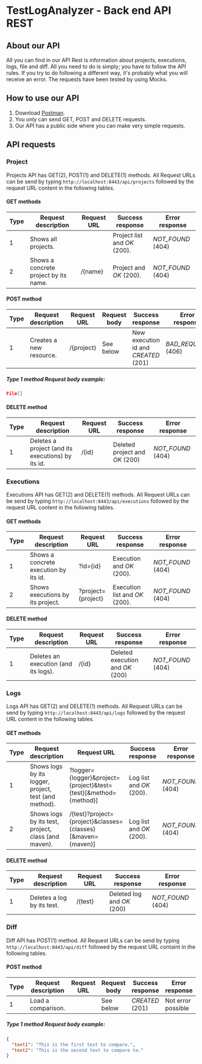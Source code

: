 # TestLogAnalyzer - Back end API REST

## About our API
All you can find in our API Rest is information about projects, executions, logs, file and diff. All you need to do is simply; you have to follow the API rules. If you try to do following a different way, it's probably what you will receive an error. The requests have been tested by using Mocks.

## How to use our API
1. Download [Postman](https://www.getpostman.com/).
2. You only can send GET, POST and DELETE requests.
3. Our API has a public side where you can make very simple requests.

## API requests
### Project
Projects API has GET(2), POST(1) and DELETE(1) methods.
All Request URLs can be send by typing `http://localhost:8443/api/projects` followed by the request URL content in the following tables.

#### GET methods

|Type|Request description|Request URL|Success response|Error response|
|----|-------------------|-----------|----------------|--------------|
|1|Shows all projects.||Project list and *OK* (200).|*NOT_FOUND* (404)|
|2|Shows a concrete project by its name.|/{name}|Project and *OK* (200).|*NOT_FOUND* (404)| 

#### POST method

|Type|Request description|Request URL|Request body|Success response|Error response|
|----|-------------------|-----------|------------|----------------|--------------|
|1|Creates a new resource.|/{project}|See below|New execution id and *CREATED* (201)|*BAD_REQUEST* (406)|

##### Type 1 method Request body example:
```json
File[]
```
#### DELETE method

|Type|Request description|Request URL|Success response|Error response|
|----|-------------------|-----------|----------------|--------------|
|1|Deletes a project (and its executions) by its id.|/{id}|Deleted project and *OK* (200)|*NOT_FOUND* (404)|

### Executions
Executions API has GET(2) and DELETE(1) methods.
All Request URLs can be send by typing `http://localhost:8443/api/executions` followed by the request URL content in the following tables.

#### GET methods

|Type|Request description|Request URL|Success response|Error response|
|----|-------------------|-----------|----------------|--------------|
|1|Shows a concrete execution by its id.|?id={id}|Execution and *OK* (200).|*NOT_FOUND* (404)|
|2|Shows executions by its project.|?project={project}|Execution list and *OK* (200).|*NOT_FOUND* (404)|

#### DELETE method

|Type|Request description|Request URL|Success response|Error response|
|----|-------------------|-----------|----------------|--------------|
|1|Deletes an execution (and its logs).|/{id}|Deleted execution and *OK* (200)|*NOT_FOUND* (404)|

### Logs
Logs API has GET(2) and DELETE(1) methods.
All Request URLs can be send by typing `http://localhost:8443/api/logs` followed by the request URL content in the following tables.

#### GET methods

|Type|Request description|Request URL|Success response|Error response|
|----|---------------|-----------|----------------|--------------|
|1|Shows logs by its logger, project, test (and method).|?logger={logger}&project={project}&test={test}[&method={method}]|Log list and *OK* (200).|*NOT_FOUND* (404)|
|2|Shows logs by its test, project, class (and maven).|/{test}?project={project}&classes={classes}[&maven={maven}]|Log list and *OK* (200).|*NOT_FOUND* (404)|

#### DELETE method

|Type|Request description|Request URL|Success response|Error response|
|----|-------------------|-----------|----------------|--------------|
|1|Deletes a log by its test.|/{test}|Deleted log and *OK* (200)|*NOT_FOUND* (404)|

### Diff
Diff API has POST(1) method.
All Request URLs can be send by typing `http://localhost:8443/api/diff` followed by the request URL containt in the following tables.

#### POST method

|Type|Request description|Request URL|Request body|Success response|Error response|
|----|-------------------|-----------|------------|----------------|--------------|
|1|Load a comparison.||See below|*CREATED* (201)|Not error possible|

##### Type 1 method Request body example:
```json
{
  "text1": "This is the first text to compare.",
  "text2": "This is the second text to compare to."
}
```
